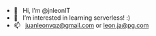 - 👋 &nbsp; Hi, I’m @jnleonIT
- 👀 &nbsp; I’m interested in learning serverless! :)
- 📫 &nbsp; juanleonvqz@gmail.com or leon.ja@pg.com

<!---
jnleonIT/jnleonIT is a ✨ special ✨ repository because its `README.md` (this file) appears on your GitHub profile.
You can click the Preview link to take a look at your changes.
--->
